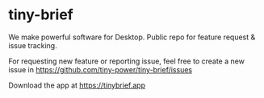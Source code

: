 # tiny-brief
We make powerful software for Desktop.
Public repo for feature request & issue tracking.

For requesting new feature or reporting issue, feel free to create a new issue in https://github.com/tiny-power/tiny-brief/issues

Download the app at https://tinybrief.app
